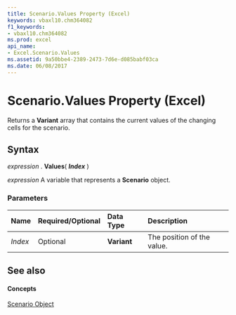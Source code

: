 ```yaml
---
title: Scenario.Values Property (Excel)
keywords: vbaxl10.chm364082
f1_keywords:
- vbaxl10.chm364082
ms.prod: excel
api_name:
- Excel.Scenario.Values
ms.assetid: 9a50bbe4-2389-2473-7d6e-d085babf03ca
ms.date: 06/08/2017
---
```



# Scenario.Values Property (Excel)

Returns a  **Variant** array that contains the current values of the changing cells for the scenario.


## Syntax

 _expression_ . **Values**( **_Index_** )

 _expression_ A variable that represents a **Scenario** object.


### Parameters



|**Name**|**Required/Optional**|**Data Type**|**Description**|
|:-----|:-----|:-----|:-----|
| _Index_|Optional| **Variant**|The position of the value.|

## See also


#### Concepts


[Scenario Object](scenario-object-excel.md)

